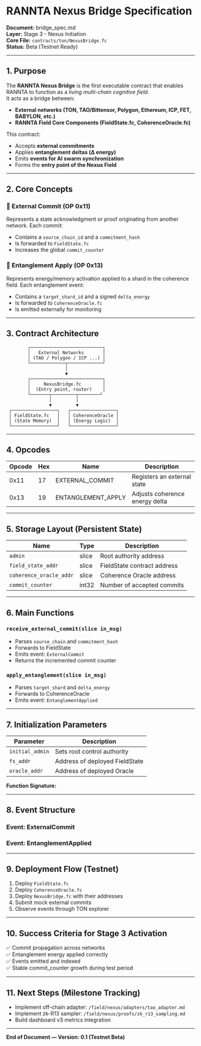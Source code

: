 # RANNTA Nexus Bridge Specification
**Document:** bridge_spec.md  
**Layer:** Stage 3 - Nexus Initiation  
**Core File:** `contracts/ton/NexusBridge.fc`  
**Status:** Beta (Testnet Ready)

---

## 1. Purpose
The **RANNTA Nexus Bridge** is the first executable contract that enables RANNTA to function as a *living multi-chain cognitive field*.  
It acts as a bridge between:
- **External networks (TON, TAO/Bittensor, Polygon, Ethereum, ICP, FET, BABYLON, etc.)**
- **RANNTA Field Core Components (FieldState.fc, CoherenceOracle.fc)**

This contract:
- Accepts **external commitments**
- Applies **entanglement deltas (Δ energy)**
- Emits **events for AI swarm synchronization**
- Forms the **entry point of the Nexus Field**

---

## 2. Core Concepts

### 🔷 External Commit (OP 0x11)
Represents a state acknowledgment or proof originating from another network.
Each commit:
- Contains a `source_chain_id` and a `commitment_hash`
- Is forwarded to `FieldState.fc`
- Increases the global `commit_counter`

### 🔷 Entanglement Apply (OP 0x13)
Represents energy/memory activation applied to a shard in the coherence field.
Each entanglement event:
- Contains a `target_shard_id` and a signed `delta_energy`
- Is forwarded to `CoherenceOracle.fc`
- Is emitted externally for monitoring

---

## 3. Contract Architecture

            ┌───────────────────────────┐
            │   External Networks       │
            │ (TAO / Polygon / ICP ...) │
            └─────────────┬─────────────┘
                          │
                          ▼
            ┌───────────────────────────┐
            │     NexusBridge.fc        │
            │  (Entry point, router)    │
            └───────┬─────────┬────────┘
                    │         │
                    ▼         ▼
     ┌─────────────────┐   ┌─────────────────┐
     │ FieldState.fc   │   │ CoherenceOracle │
     │ (State Memory)  │   │ (Energy Logic)  │
     └─────────────────┘   └─────────────────┘

---

## 4. Opcodes

| Opcode | Hex  | Name                | Description                     |
|-------|------|---------------------|---------------------------------|
| 0x11  | 17   | EXTERNAL_COMMIT     | Registers an external state    |
| 0x13  | 19   | ENTANGLEMENT_APPLY  | Adjusts coherence energy delta |

---

## 5. Storage Layout (Persistent State)

| Name               | Type    | Description                    |
|--------------------|---------|--------------------------------|
| `admin`            | slice   | Root authority address         |
| `field_state_addr` | slice   | FieldState contract address    |
| `coherence_oracle_addr` | slice | Coherence Oracle address  |
| `commit_counter`   | int32   | Number of accepted commits     |

---

## 6. Main Functions

### `receive_external_commit(slice in_msg)`
- Parses `source_chain` and `commitment_hash`
- Forwards to FieldState
- Emits event: `ExternalCommit`
- Returns the incremented commit counter

### `apply_entanglement(slice in_msg)`
- Parses `target_shard` and `delta_energy`
- Forwards to CoherenceOracle
- Emits event: `EntanglementApplied`

---

## 7. Initialization Parameters

| Parameter         | Description                       |
|------------------|-----------------------------------|
| `initial_admin`  | Sets root control authority       |
| `fs_addr`        | Address of deployed FieldState    |
| `oracle_addr`    | Address of deployed Oracle        |

**Function Signature:**

---

## 8. Event Structure

### Event: ExternalCommit

### Event: EntanglementApplied

---

## 9. Deployment Flow (Testnet)
1. Deploy `FieldState.fc`
2. Deploy `CoherenceOracle.fc`
3. Deploy `NexusBridge.fc` with their addresses
4. Submit mock external commits
5. Observe events through TON explorer

---

## 10. Success Criteria for Stage 3 Activation
✅ Commit propagation across networks  
✅ Entanglement energy applied correctly  
✅ Events emitted and indexed  
✅ Stable commit_counter growth during test period  

---

## 11. Next Steps (Milestone Tracking)
- Implement off-chain adapter: `/field/nexus/adapters/tao_adapter.md`
- Implement zk-R13 sampler: `/field/nexus/proofs/zk_r13_sampling.md`
- Build dashboard v3 metrics integration

---

**End of Document — Version: 0.1 (Testnet Beta)**

